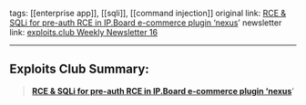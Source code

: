 tags: [[enterprise app]], [[sqli]], [[command injection]]
original link:  [RCE & SQLi for pre-auth RCE in IP.Board e-commerce plugin ‘nexus](https://ssd-disclosure.com/ssd-advisory-ip-board-nexus-rce-and-blind-sqli/?ref=blog.exploits.club)’
newsletter link: [exploits.club Weekly Newsletter 16](https://blog.exploits.club/exploits-club-weekly-newsletter-16/)

---
## Exploits Club Summary:
> [**RCE & SQLi for pre-auth RCE in IP.Board e-commerce plugin ‘nexus**](https://ssd-disclosure.com/ssd-advisory-ip-board-nexus-rce-and-blind-sqli/?ref=blog.exploits.club)’
 